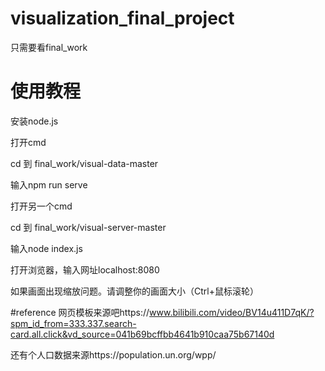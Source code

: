 ﻿# visualization_final_project
只需要看final_work
# 使用教程
安装node.js

打开cmd

cd 到 final_work/visual-data-master

输入npm run serve

打开另一个cmd

cd 到 final_work/visual-server-master

输入node index.js

打开浏览器，输入网址localhost:8080

如果画面出现缩放问题。请调整你的画面大小（Ctrl+鼠标滚轮）

#reference
网页模板来源吧https://www.bilibili.com/video/BV14u411D7qK/?spm_id_from=333.337.search-card.all.click&vd_source=041b69bcffbb4641b910caa75b67140d

还有个人口数据来源https://population.un.org/wpp/
